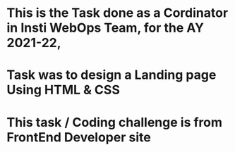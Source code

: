 # This is the Task done as a Cordinator in Insti WebOps Team, for the AY 2021-22, 
# Task was to design a Landing page Using HTML & CSS
# This task / Coding challenge is from FrontEnd Developer site
